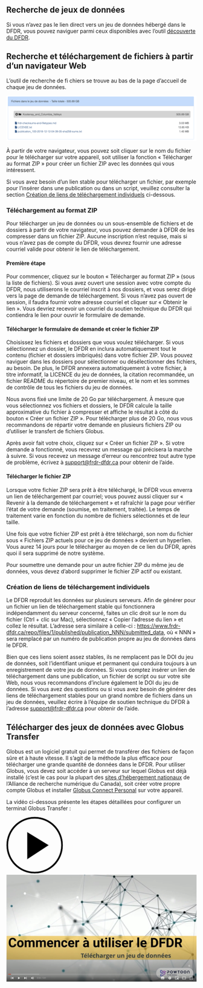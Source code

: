 ## Recherche de jeux de données
Si vous n’avez pas le lien direct vers un jeu de données hébergé dans le DFDR, vous pouvez naviguer parmi ceux disponibles avec l’outil [découverte du DFDR](/repo/search?locale=fr).

## Recherche et téléchargement de fichiers à partir d’un navigateur Web
L’outil de recherche de fi chiers se trouve au bas de la page d’accueil de chaque jeu de données.

<a href="/docs/img/screenshots/téléchargement_données/toile_télécharger.png" class="screenshot-lightbox">
<img src="/docs/img/screenshots/téléchargement_données/toile_télécharger.png" alt="Capture d'écran montrant le widget de navigation de fichiers sur la page d'accueil de l'élément FRDR." class="screenshot"/>
</a>

À partir de votre navigateur, vous pouvez soit cliquer sur le nom du fichier pour le télécharger sur votre appareil, soit utiliser la fonction « Télécharger au format ZIP » pour créer un fichier ZIP avec les données qui vous intéressent.

Si vous avez besoin d’un lien stable pour télécharger un fichier, par exemple pour l’insérer dans une publication ou dans un script, veuillez consulter la section [Création de liens de téléchargement individuels](#création-de-liens-de-téléchargement-individuels) ci-dessous.

### Téléchargement au format ZIP

Pour télécharger un jeu de données ou un sous-ensemble de fichiers et de dossiers à partir de votre navigateur, vous pouvez demander à DFDR de les compresser dans un fichier ZIP. Aucune inscription n’est requise, mais si vous n’avez pas de compte du DFDR, vous devrez fournir une adresse courriel valide pour obtenir le lien de téléchargement.

#### Première étape

Pour commencer, cliquez sur le bouton « Télécharger au format ZIP » (sous la liste de fichiers). Si vous avez ouvert une session avec votre compte du DFDR, nous utiliserons le courriel inscrit à nos dossiers, et vous serez dirigé vers la page de demande de téléchargement. Si vous n’avez pas ouvert de session, il faudra fournir votre adresse courriel et cliquer sur « Obtenir le lien ». Vous devriez recevoir un courriel du soutien technique du DFDR qui contiendra le lien pour ouvrir le formulaire de demande.

#### Télécharger le formulaire de demande et créer le fichier ZIP 

Choisissez les fichiers et dossiers que vous voulez télécharger. Si vous sélectionnez un dossier, le DFDR en inclura automatiquement tout le contenu (fichier et dossiers imbriqués) dans votre fichier ZIP. Vous pouvez naviguer dans les dossiers pour sélectionner ou désélectionner des fichiers, au besoin. De plus, le DFDR annexera automatiquement à votre fichier, à titre informatif, la LICENCE du jeu de données, la citation recommandée, un fichier README du répertoire de premier niveau, et le nom et les sommes de contrôle de tous les fichiers du jeu de données.

Nous avons fixé une limite de 20 Go par téléchargement. À mesure que vous sélectionnez vos fichiers et dossiers, le DFDR calcule la taille approximative du fichier à compresser et affiche le résultat à côté du bouton « Créer un fichier ZIP ». Pour télécharger plus de 20 Go, nous vous recommandons de répartir votre demande en plusieurs fichiers ZIP ou d’utiliser le transfert de fichiers Globus.

Après avoir fait votre choix, cliquez sur « Créer un fichier ZIP ». Si votre demande a fonctionné, vous recevrez un message qui précisera la marche à suivre. Si vous recevez un message d’erreur ou rencontrez tout autre type de problème, écrivez à [support@frdr-dfdr.ca](mailto:support@frdr-dfdr.ca) pour obtenir de l’aide.

#### Télécharger le fichier ZIP

Lorsque votre fichier ZIP sera prêt à être téléchargé, le DFDR vous enverra un lien de téléchargement par courriel; vous pouvez aussi cliquer sur « Revenir à la demande de téléchargement » et rafraîchir la page pour vérifier l’état de votre demande (soumise, en traitement, traitée). Le temps de traitement varie en fonction du nombre de fichiers sélectionnés et de leur taille.

Une fois que votre fichier ZIP est prêt à être téléchargé, son nom du fichier sous « Fichiers ZIP actuels pour ce jeu de données » devient un hyperlien. Vous aurez 14 jours pour le télécharger au moyen de ce lien du DFDR, après quoi il sera supprimé de notre système.

Pour soumettre une demande pour un autre fichier ZIP du même jeu de données, vous devez d’abord supprimer le fichier ZIP actif ou existant.

### Création de liens de téléchargement individuels

Le DFDR reproduit les données sur plusieurs serveurs. Afin de générer pour un fichier un lien de téléchargement stable qui fonctionnera indépendamment du serveur concerné, faites un clic droit sur le nom du fichier (Ctrl + clic sur Mac), sélectionnez « Copier l’adresse du lien » et collez le résultat. L’adresse sera similaire à celle-ci : https://www.frdr-dfdr.ca/repo/files/1/published/publication_NNN/submitted_data, où « NNN » sera remplacé par un numéro de publication propre au jeu de données dans le DFDR.

Bien que ces liens soient assez stables, ils ne remplacent pas le DOI du jeu de données, soit l’identifiant unique et permanent qui conduira toujours à un enregistrement de votre jeu de données. Si vous comptez insérer un lien de téléchargement dans une publication, un fichier de script ou sur votre site Web, nous vous recommandons d’inclure également le DOI du jeu de données. Si vous avez des questions ou si vous avez besoin de générer des liens de téléchargement stables pour un grand nombre de fichiers dans un jeu de données, veuillez écrire à l’équipe de soutien technique du DFDR à l’adresse [support@frdr-dfdr.ca](mailto:support@frdr-dfdr.ca) pour obtenir de l’aide.



## Télécharger des jeux de données avec Globus Transfer
Globus est un logiciel gratuit qui permet de transférer des fichiers de façon sûre et à haute vitesse. Il s’agit de la méthode la plus efficace pour télécharger une grande quantité de données dans le DFDR. Pour utiliser Globus, vous devez soit accéder à un serveur sur lequel Globus est déjà installé (c’est le cas pour la plupart des [sites d’hébergement nationaux](https://alliancecan.ca/fr/services/calcul-informatique-de-pointe/la-federation/sites-dhebergement-nationaux) de l’Alliance de recherche numérique du Canada), soit créer votre propre compte Globus et installer [Globus Connect Personal](https://www.globus.org/globus-connect-personal) sur votre appareil.

La vidéo ci-dessous présente les étapes détaillées pour configurer un terminal Globus Transfer :

<div class="video-wrap">
<a href="https://www.youtube.com/watch?v=zSdpMNlIlpk&list=PLX9EpizS4A0suoSV2N0nn9parl96xHPkz&index=11" target="_blank">
  <div class="video-play-btn">
    <svg xmlns="http://www.w3.org/2000/svg" width="150px" height="150px" viewbox="0 0 150 150" version="1.1">
        <path stroke="#cccccc" stroke-width="2px" d="M150,0A150,150,0,1,0,300,150,150,150,0,0,0,150,0Zm0,290A140,140,0,1,1,290,150,140,140,0,0,1,150,290Z" transform="matrix(0.5,0,0,0.5,0,0)"></path>
        <polygon stroke="#cccccc" stroke-width="2px" points="225 150 110 80 110 225 225 150" transform="matrix(0.5,0,0,0.5,0,0)"></polygon>
    </svg>
  </div>
  <img class="video-placeholder" src="/docs/img/video_placeholders/fr/téléchargement_youtube.png" alt="Aperçu vidéo: comment télécharger et installer Globus Connect Personal.">
</a>
</div>
